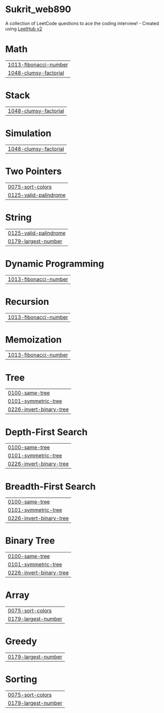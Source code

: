 # Sukrit_web890
A collection of LeetCode questions to ace the coding interview! - Created using [LeetHub v2](https://github.com/arunbhardwaj/LeetHub-2.0)


# Math
|  |
| ------- |
| [1013-fibonacci-number](https://github.com/sukrit890/Sukrit_web890/tree/master/1013-fibonacci-number) |
| [1048-clumsy-factorial](https://github.com/sukrit890/Sukrit_web890/tree/master/1048-clumsy-factorial) |
# Stack
|  |
| ------- |
| [1048-clumsy-factorial](https://github.com/sukrit890/Sukrit_web890/tree/master/1048-clumsy-factorial) |
# Simulation
|  |
| ------- |
| [1048-clumsy-factorial](https://github.com/sukrit890/Sukrit_web890/tree/master/1048-clumsy-factorial) |
# Two Pointers
|  |
| ------- |
| [0075-sort-colors](https://github.com/sukrit890/Sukrit_web890/tree/master/0075-sort-colors) |
| [0125-valid-palindrome](https://github.com/sukrit890/Sukrit_web890/tree/master/0125-valid-palindrome) |
# String
|  |
| ------- |
| [0125-valid-palindrome](https://github.com/sukrit890/Sukrit_web890/tree/master/0125-valid-palindrome) |
| [0179-largest-number](https://github.com/sukrit890/Sukrit_web890/tree/master/0179-largest-number) |
# Dynamic Programming
|  |
| ------- |
| [1013-fibonacci-number](https://github.com/sukrit890/Sukrit_web890/tree/master/1013-fibonacci-number) |
# Recursion
|  |
| ------- |
| [1013-fibonacci-number](https://github.com/sukrit890/Sukrit_web890/tree/master/1013-fibonacci-number) |
# Memoization
|  |
| ------- |
| [1013-fibonacci-number](https://github.com/sukrit890/Sukrit_web890/tree/master/1013-fibonacci-number) |
# Tree
|  |
| ------- |
| [0100-same-tree](https://github.com/sukrit890/Sukrit_web890/tree/master/0100-same-tree) |
| [0101-symmetric-tree](https://github.com/sukrit890/Sukrit_web890/tree/master/0101-symmetric-tree) |
| [0226-invert-binary-tree](https://github.com/sukrit890/Sukrit_web890/tree/master/0226-invert-binary-tree) |
# Depth-First Search
|  |
| ------- |
| [0100-same-tree](https://github.com/sukrit890/Sukrit_web890/tree/master/0100-same-tree) |
| [0101-symmetric-tree](https://github.com/sukrit890/Sukrit_web890/tree/master/0101-symmetric-tree) |
| [0226-invert-binary-tree](https://github.com/sukrit890/Sukrit_web890/tree/master/0226-invert-binary-tree) |
# Breadth-First Search
|  |
| ------- |
| [0100-same-tree](https://github.com/sukrit890/Sukrit_web890/tree/master/0100-same-tree) |
| [0101-symmetric-tree](https://github.com/sukrit890/Sukrit_web890/tree/master/0101-symmetric-tree) |
| [0226-invert-binary-tree](https://github.com/sukrit890/Sukrit_web890/tree/master/0226-invert-binary-tree) |
# Binary Tree
|  |
| ------- |
| [0100-same-tree](https://github.com/sukrit890/Sukrit_web890/tree/master/0100-same-tree) |
| [0101-symmetric-tree](https://github.com/sukrit890/Sukrit_web890/tree/master/0101-symmetric-tree) |
| [0226-invert-binary-tree](https://github.com/sukrit890/Sukrit_web890/tree/master/0226-invert-binary-tree) |
# Array
|  |
| ------- |
| [0075-sort-colors](https://github.com/sukrit890/Sukrit_web890/tree/master/0075-sort-colors) |
| [0179-largest-number](https://github.com/sukrit890/Sukrit_web890/tree/master/0179-largest-number) |
# Greedy
|  |
| ------- |
| [0179-largest-number](https://github.com/sukrit890/Sukrit_web890/tree/master/0179-largest-number) |
# Sorting
|  |
| ------- |
| [0075-sort-colors](https://github.com/sukrit890/Sukrit_web890/tree/master/0075-sort-colors) |
| [0179-largest-number](https://github.com/sukrit890/Sukrit_web890/tree/master/0179-largest-number) |